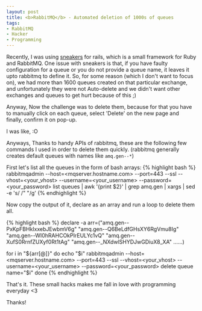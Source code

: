 ```yaml
---
layout: post
title: <b>RabbitMQ</b> - Automated deletion of 1000s of queues
tags:
- RabbitMQ
- Hacker
- Programming
---
```


Recently, I was using <a href="https://github.com/jondot/sneakers">sneakers</a> for rails, which is a small framework for Ruby and RabbitMQ. One issue with sneakers is that, if you have faulty configuration for a queue or you do not provide a queue name, it leaves it upto rabbitmq to define it. So, for some reason (which I don't want to focus on), we had more than 1600 queues created on that particular exchange, and unfortunately they were not Auto-delete and we didn't want other exchanges and queues to get hurt because of this ;)

Anyway, Now the challenge was to delete them, because for that you have to manually click on each queue, select 'Delete' on the new page and finally, confirm it on pop-up.

I was like, :O

Anyways, Thanks to handy APIs of rabbitmq, these are the following few commands I used in order to delete them quickly. (rabbitmq generally creates default queues with names like `amq.gen--*`)

First let's list all the queues in the form of bash arrays:
{% highlight bash %}
rabbitmqadmin --host=<mqserver.hostname.com> --port=443 --ssl --vhost=<your_vhost> --username=<your_username> --password=<your_password> list queues | awk '{print $2}' | grep amq.gen  | xargs | sed -e 's/ /" "/g'
{% endhighlight %}

Now copy the output of it, declare as an array and run a loop to delete them all.

{% highlight bash %}
declare -a arr=("amq.gen--PxKpFBHkIxxebJEwbmV6g" "amq.gen--Q6BeLdfGHsXY6RgVmu8Ig" "amq.gen--WI0hRAHCOkPIrEULYc1vQ" "amq.gen--XufS0RrnfZUXyf0Rt1tAg" "amq.gen--_NXdwlSHYDJwGDiuX8_XA" ......)

for i in "${arr[@]}"
do
   echo "$i"
   rabbitmqadmin --host=<mqserver.hostname.com> --port=443 --ssl --vhost=<your_vhost> --username=<your_username> --password=<your_password> delete queue name="$i"
done
{% endhighlight %}

That's it. These small hacks makes me fall in love with programming everyday <3

Thanks!

<style type="text/css">
pre {
    white-space: pre-wrap;
}
</style>
